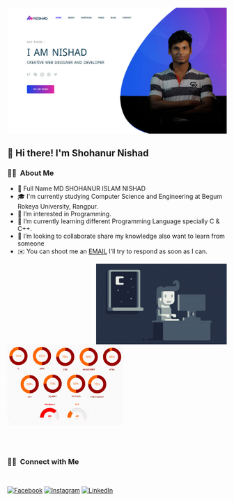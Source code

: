 ![Shohanur Nishad](/assets/banner.jpg)

<h2>🤙 Hi there! I'm Shohanur Nishad</h2>

<!-- ## 👋 &nbsp;Hey there! I'm Shohanur Nishad -->

### 🤗‍💻 &nbsp;About Me

- 👋 Full Name MD SHOHANUR ISLAM NISHAD
- 🎓 I'm currently studying Computer Science and Engineering at Begum Rokeya University, Rangpur.
- 👀 I’m interested in Programming.
- 🌱 I’m currently learning different Programming Language specially C & C++.
- 💞️ I’m looking to collaborate share my knowledge also want to learn from someone
- ✉️ You can shoot me an [EMAIL](mailto:shohanurnishad@gmail.com) I'll try to respond as soon as I can.

<img alt="Coding" src="/assets/Coding.gif" align="right"/>

<p align="left">
<a href="https://raw.githubusercontent.com/s-nishad/s-nishad/main/assets/back.jpg">
  <img height="185em" src="/assets/back.jpg"/>
</a>
</p>

</br></br>

### 🤝🏻 &nbsp;Connect with Me

</br>

[![Facebook][facebook-shield]][facebook-url]
[![Instagram][instagram-shield]][instagram-url]
[![LinkedIn][linkedin-shield]][linkedin-url]


[facebook-shield]: https://img.shields.io/badge/-Facebook-black.svg?style=flat-square&logo=facebook&color=555&logoColor=white
[facebook-url]: https://facebook.com/ShohanurIslamNishad
[instagram-shield]: https://img.shields.io/badge/-Instagram-black.svg?style=flat-square&logo=instagram&color=555&logoColor=white
[instagram-url]: https://instagram.com/nishad.shohanur
[linkedin-shield]: https://img.shields.io/badge/-LinkedIn-black.svg?style=flat-square&logo=linkedin&colorB=555
[linkedin-url]: https://linkedin.com/in/ShohanurNishad
